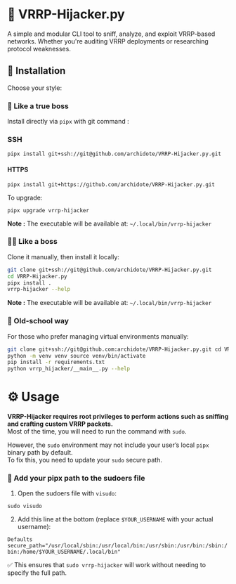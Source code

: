 
# 🐙 VRRP-Hijacker.py

A simple and modular CLI tool to sniff, analyze, and exploit VRRP-based networks. Whether you're auditing VRRP deployments or researching protocol weaknesses.

## 🚀 Installation

Choose your style:

### 👑 Like a true boss

Install directly via `pipx` with git command :

### SSH

`pipx install git+ssh://git@github.com/archidote/VRRP-Hijacker.py.git`

#### HTTPS 

`pipx install git+https://github.com/archidote/VRRP-Hijacker.py.git`

To upgrade:

`pipx upgrade vrrp-hijacker` 

**Note :** The executable will be available at: `~/.local/bin/vrrp-hijacker` 


### 🧑‍💼 Like a boss

Clone it manually, then install it locally:


```bash
git clone git+ssh://git@github.com/archidote/VRRP-Hijacker.py.git 
cd VRRP-Hijacker.py
pipx install .
vrrp-hijacker --help
``` 

**Note :** The executable will be available at: `~/.local/bin/vrrp-hijacker` 

### 🧓 Old-school way

For those who prefer managing virtual environments manually:

```bash
git clone git+ssh://git@github.com:archidote/VRRP-Hijacker.py.git cd VRRP-Hijacker.py/
python -m venv venv source venv/bin/activate
pip install -r requirements.txt
python vrrp_hijacker/__main__.py --help 
```
# ⚙️ Usage 

**VRRP-Hijacker requires root privileges to perform actions such as sniffing and crafting custom VRRP packets.**  
Most of the time, you will need to run the command with `sudo`.

However, the `sudo` environment may not include your user’s local `pipx` binary path by default.  
To fix this, you need to update your `sudo` secure path.

### 🔧 Add your pipx path to the sudoers file

1.  Open the sudoers file with `visudo`:
    
`sudo visudo` 
    
2.  Add this line at the bottom (replace `$YOUR_USERNAME` with your actual username):
    
`Defaults secure_path="/usr/local/sbin:/usr/local/bin:/usr/sbin:/usr/bin:/sbin:/bin:/home/$YOUR_USERNAME/.local/bin"` 
    

✅ This ensures that `sudo vrrp-hijacker` will work without needing to specify the full path.